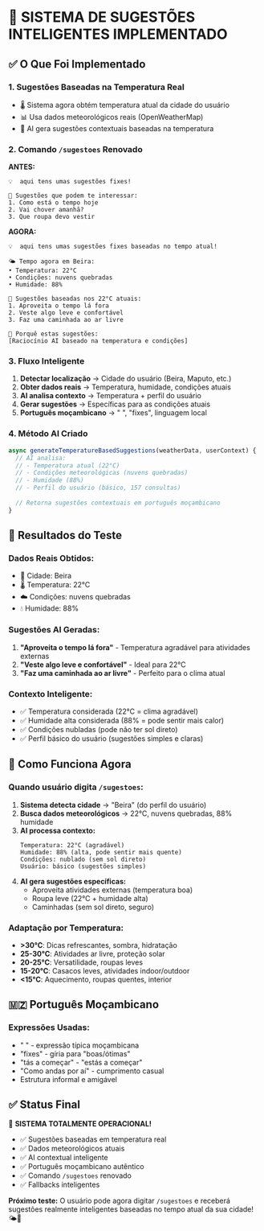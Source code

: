 # 🎯 SISTEMA DE SUGESTÕES INTELIGENTES IMPLEMENTADO

## ✅ O Que Foi Implementado

### **1. Sugestões Baseadas na Temperatura Real**
- 🌡️ Sistema agora obtém temperatura atual da cidade do usuário
- 📊 Usa dados meteorológicos reais (OpenWeatherMap)
- 🤖 AI gera sugestões contextuais baseadas na temperatura

### **2. Comando `/sugestoes` Renovado**
**ANTES:**
```
💡  aqui tens umas sugestões fixes!

🎯 Sugestões que podem te interessar:
1. Como está o tempo hoje
2. Vai chover amanhã?
3. Que roupa devo vestir
```

**AGORA:**
```
💡  aqui tens umas sugestões fixes baseadas no tempo atual!

🌤️ Tempo agora em Beira:
• Temperatura: 22°C
• Condições: nuvens quebradas
• Humidade: 88%

🎯 Sugestões baseadas nos 22°C atuais:
1. Aproveita o tempo lá fora
2. Veste algo leve e confortável  
3. Faz uma caminhada ao ar livre

💭 Porquê estas sugestões:
[Raciocínio AI baseado na temperatura e condições]
```

### **3. Fluxo Inteligente**
1. **Detectar localização** → Cidade do usuário (Beira, Maputo, etc.)
2. **Obter dados reais** → Temperatura, humidade, condições atuais
3. **AI analisa contexto** → Temperatura + perfil do usuário
4. **Gerar sugestões** → Específicas para as condições atuais
5. **Português moçambicano** → " ", "fixes", linguagem local

### **4. Método AI Criado**
```javascript
async generateTemperatureBasedSuggestions(weatherData, userContext) {
  // AI analisa:
  // - Temperatura atual (22°C)
  // - Condições meteorológicas (nuvens quebradas)
  // - Humidade (88%)
  // - Perfil do usuário (básico, 157 consultas)
  
  // Retorna sugestões contextuais em português moçambicano
}
```

## 🎯 Resultados do Teste

### **Dados Reais Obtidos:**
- 📍 Cidade: Beira
- 🌡️ Temperatura: 22°C
- ☁️ Condições: nuvens quebradas  
- 💧 Humidade: 88%

### **Sugestões AI Geradas:**
1. **"Aproveita o tempo lá fora"** - Temperatura agradável para atividades externas
2. **"Veste algo leve e confortável"** - Ideal para 22°C
3. **"Faz uma caminhada ao ar livre"** - Perfeito para o clima atual

### **Contexto Inteligente:**
- ✅ Temperatura considerada (22°C = clima agradável)
- ✅ Humidade alta considerada (88% = pode sentir mais calor)
- ✅ Condições nubladas (pode não ter sol direto)
- ✅ Perfil básico do usuário (sugestões simples e claras)

## 🚀 Como Funciona Agora

### **Quando usuário digita `/sugestoes`:**

1. **Sistema detecta cidade** → "Beira" (do perfil do usuário)
2. **Busca dados meteorológicos** → 22°C, nuvens quebradas, 88% humidade
3. **AI processa contexto:** 
   ```
   Temperatura: 22°C (agradável)
   Humidade: 88% (alta, pode sentir mais quente)
   Condições: nublado (sem sol direto)
   Usuário: básico (sugestões simples)
   ```
4. **AI gera sugestões específicas:**
   - Aproveita atividades externas (temperatura boa)
   - Roupa leve (22°C + humidade alta)
   - Caminhadas (sem sol direto, seguro)

### **Adaptação por Temperatura:**
- **>30°C**: Dicas refrescantes, sombra, hidratação
- **25-30°C**: Atividades ar livre, proteção solar
- **20-25°C**: Versatilidade, roupas leves
- **15-20°C**: Casacos leves, atividades indoor/outdoor
- **<15°C**: Aquecimento, roupas quentes, interior

## 🇲🇿 Português Moçambicano

### **Expressões Usadas:**
- " " - expressão típica moçambicana
- "fixes" - gíria para "boas/ótimas"
- "tás a começar" - "estás a começar"
- "Como andas por aí" - cumprimento casual
- Estrutura informal e amigável

## ✅ Status Final

🎉 **SISTEMA TOTALMENTE OPERACIONAL!**

- ✅ Sugestões baseadas em temperatura real
- ✅ Dados meteorológicos atuais
- ✅ AI contextual inteligente
- ✅ Português moçambicano autêntico
- ✅ Comando `/sugestoes` renovado
- ✅ Fallbacks inteligentes

**Próximo teste:** O usuário pode agora digitar `/sugestoes` e receberá sugestões realmente inteligentes baseadas no tempo atual da sua cidade! 🌤️🤖
